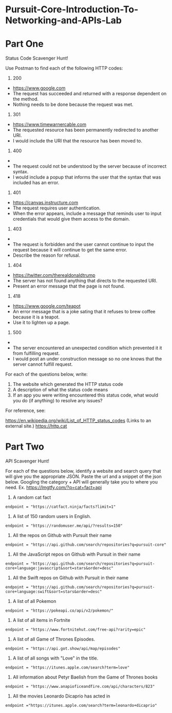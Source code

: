 # Pursuit-Core-Introduction-To-Networking-and-APIs-Lab

# Part One

Status Code Scavenger Hunt!

Use Postman to find each of the following HTTP codes:


1. 200
  * https://www.google.com
  * The request has succeeded and returned with a response dependent on the method.
  * Nothing needs to be done because the request was met.

1. 301
  * https://www.timewarnercable.com
  * The requested resource has been permanently redirected to another URI.
  * I would include the URI that the resource has been moved to.

1. 400
  *
  * The request could not be understood by the server because of incorrect syntax.
  * I would include a popup that informs the user that the syntax that was included has an error.

1. 401
  * https://canvas.instructure.com
  * The request requires user authentication.
  * When the error appears, include a message that reminds user to input credentials that would give them access to the domain.

1. 403
  *
  * The request is forbidden and the user cannot continue to input the request because it will continue to get the same error.
  * Describe the reason for refusal.

1. 404
  * https://twitter.com/therealdonaldtrump
  * The server has not found anything that directs to the requested URI.
  * Present an error message that the page is not found.

1. 418
  * https://www.google.com/teapot
  * An error message that is a joke sating that it refuses to brew coffee because it is a teapot.
  * Use it to lighten up a page.

1. 500
  *
  * The server encountered an unexpected condition which prevented it it from fulfilling request.
  * I would post an under construction message so no one knows that the server cannot fulfill request.

For each of the questions below, write:

1. The website which generated the HTTP status code
2. A description of what the status code means
3. If an app you were writing encountered this status code, what would you do (if anything) to resolve any issues?


For reference, see:

https://en.wikipedia.org/wiki/List_of_HTTP_status_codes (Links to an external site.)
https://http.cat


# Part Two

API Scavenger Hunt!

For each of the questions below, identify a website and search query that will give you the appropriate JSON.  Paste the url and a snippet of the json below.  Googling the category + API will generally take you to where you need.  Ex. https://lmgtfy.com/?q=cat+fact+api

1. A random cat fact
```
endpoint = "https://catfact.ninja/facts?limit=1"
```
1. A list of 150 random users in English.
```
endpoint = "https://randomuser.me/api/?results=150"
```
1. All the repos on Github with Pursuit their name
```
endpoint = "https://api.github.com/search/repositories?q=pursuit-core"
```
1. All the JavaScript repos on Github with Pursuit in their name
```
endpoint = "https://api.github.com/search/repositories?q=pursuit-core+language:javascript&sort=stars&order=desc"
```
1. All the Swift repos on Github with Pursuit in their name
```
endpoint = "https://api.github.com/search/repositories?q=pursuit-core+language:swift&sort=stars&order=desc"
```
1. A list of all Pokemon
```
endpoint = "https://pokeapi.co/api/v2/pokemon/"
```
1. A list of all items in Fortnite
```
endpoint = "https://www.fortnitehut.com/free-api?rarity=epic"
```
1. A list of all Game of Thrones Episodes.
```
endpoint = "https://api.got.show/api/map/episodes"
```
1. A list of all songs with "Love" in the title.
```
endpoint = "https://itunes.apple.com/search?term=love"
```
1. All information about Petyr Baelish from the Game of Thrones books
```
endpoint = "https://www.anapioficeandfire.com/api/characters/823"
```
1. All the movies Leonardo Dicaprio has acted in
```
endpoint ="https://itunes.apple.com/search?term=leonardo+dicaprio"
```
